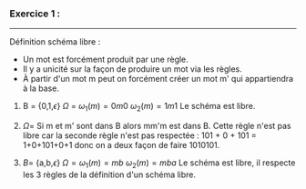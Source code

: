 ### Exercice 1 :
---
Définition schéma libre : 
- Un mot est forcément produit par une règle.
- Il y a unicité sur la façon de produire un mot via les règles.
- À partir d'un mot m peut on forcément créer un mot m' qui appartiendra à la base.

1. B = {0,1,$\epsilon$}
	$\Omega$ = $\omega_{1}(m) = 0m0$
           $\omega_{2}(m)= 1m1$ 
Le schéma est libre.


2. $\Omega =$ Si m et m' sont dans B alors mm'm est dans B.
Cette règle n'est pas libre car la seconde règle n'est pas respectée :
101 + 0 + 101 = 1+0+101+0+1 donc on a deux façon de faire 1010101.

3.  $B =$ {a,b,$\epsilon$}
	$\Omega = \omega_{1}(m) = mb$
			$\omega_{2}(m) = mba$
Le schéma est libre, il respecte les 3 règles de la définition d'un schéma libre.

